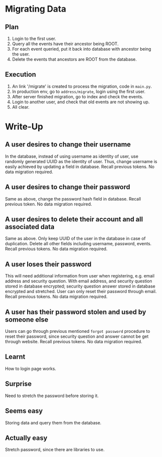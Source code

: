 # Migrating Data

## Plan

1. Login to the first user.
2. Query all the events have their ancestor being ROOT.
3. For each event queried, put it back into database with ancestor being the user.
4. Delete the events that ancestors are ROOT from the database.


## Execution

1. An link '/migrate' is created to process the migration, code in `main.py`.
2. In production env, go to `address/migrate`, login using the first user.
3. After server finished migration, go to index and check the events.
4. Login to another user, and check that old events are not showing up.
5. All clear.


# Write-Up

## A user desires to change their username
In the database, instead of using username as identity of user, use randomly generated UUID as the identity of user. Thus, change username is easily achieved by updating a field in database. Recall previous tokens. No data migration required.

## A user desires to change their password
Same as above, change the password hash field in database. Recall previous token. No data migration required.

## A user desires to delete their account and all associated data
Same as above. Only keep UUID of the user in the database in case of duplication. Delete all other fields including username, password, events. Recall previous tokens. No data migration required.

## A user loses their password
This will need additional information from user when registering, e.g. email address and security question. With email address, and security question stored in database encrypted; security question answer stored in database encrypted and stretched. User can only reset their password through email. Recall previous tokens. No data migration required.

## A user has their password stolen and used by someone else
Users can go through previous mentioned `forgot password` procedure to reset their password, since security question and answer cannot be get through website. Recall previous tokens. No data migration required.


## Learnt
How to login page works.

## Surprise
Need to stretch the password before storing it.

## Seems easy
Storing data and query them from the database.

## Actually easy
Stretch password, since there are libraries to use.